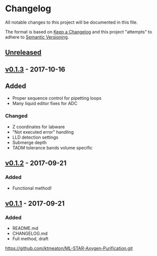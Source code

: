 # Changelog
All notable changes to this project will be documented in this file.

The format is based on [Keep a Changelog](http://keepachangelog.com/en/1.0.0/)
and this project "attempts" to adhere to [Semantic Versioning](http://semver.org/spec/v2.0.0.html).

## [Unreleased]

## [v0.1.3] - 2017-10-16

## Added
- Proper sequence control for pipetting loops
- Many liquid editor fixes for ADC

### Changed
- Z coordinates for labware
- "Not executed error" handling
- LLD detection settings
- Submerge depth
- TADM tolerance bands volume specific

## [v0.1.2] - 2017-09-21
### Added
- Functional method!

## [v0.1.1] - 2017-09-21
### Added
- README.md
- CHANGELOG.md
- Full method, draft

https://github.com/ktmeaton/ML-STAR-Axygen-Purification.git

[Unreleased]: https://github.com/ktmeaton/ML-STAR-Axygen-Purification/compare/v0.1.3...HEAD
[v0.1.3]: https://github.com/ktmeaton/ML-STAR-Axygen-Purification/compare/v0.1.2...v0.1.3
[v0.1.2]: https://github.com/ktmeaton/ML-STAR-Axygen-Purification/compare/v0.1.1...v0.1.2
[v0.1.1]: https://github.com/ktmeaton/ML-STAR-Axygen-Purification/compare/v0.1.1...v0.1.1
